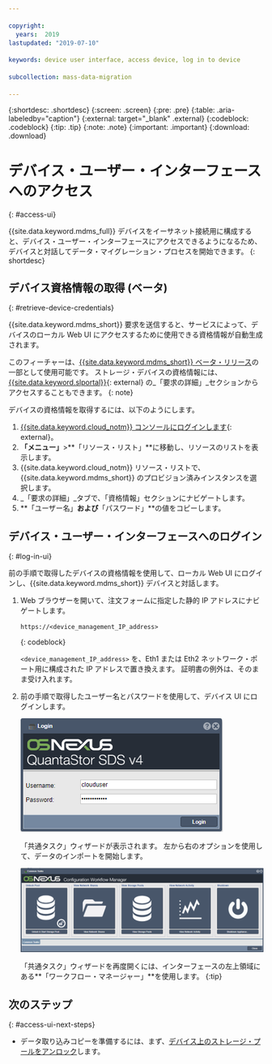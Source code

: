 ```yaml
---

copyright:
  years:  2019
lastupdated: "2019-07-10"

keywords: device user interface, access device, log in to device

subcollection: mass-data-migration

---
```


{:shortdesc: .shortdesc}
{:screen: .screen}
{:pre: .pre}
{:table: .aria-labeledby="caption"}
{:external: target="_blank" .external}
{:codeblock: .codeblock}
{:tip: .tip}
{:note: .note}
{:important: .important}
{:download: .download}

# デバイス・ユーザー・インターフェースへのアクセス
{: #access-ui}

{{site.data.keyword.mdms_full}} デバイスをイーサネット接続用に構成すると、デバイス・ユーザー・インターフェースにアクセスできるようになるため、デバイスと対話してデータ・マイグレーション・プロセスを開始できます。
{: shortdesc}

## デバイス資格情報の取得 (ベータ)
{: #retrieve-device-credentials}

{{site.data.keyword.mdms_short}} 要求を送信すると、サービスによって、デバイスのローカル Web UI にアクセスするために使用できる資格情報が自動生成されます。 

このフィーチャーは、[{{site.data.keyword.mdms_short}} ベータ・リリース](/docs/infrastructure/mass-data-migration?topic=mass-data-migration-beta)の一部として使用可能です。 ストレージ・デバイスの資格情報には、[{{site.data.keyword.slportal}}](https://control.softlayer.com/storage/mdms){: external} の_「要求の詳細」_セクションからアクセスすることもできます。
{: note}

デバイスの資格情報を取得するには、以下のようにします。

1. [{{site.data.keyword.cloud_notm}} コンソールにログインします](https://{DomainName}/){: external}。
2. **「メニュー」**&gt;**「リソース・リスト」**に移動し、リソースのリストを表示します。
3. {{site.data.keyword.cloud_notm}} リソース・リストで、{{site.data.keyword.mdms_short}} のプロビジョン済みインスタンスを選択します。
4. _「要求の詳細」_タブで、「資格情報」セクションにナビゲートします。
5. **「ユーザー名」**および**「パスワード」**の値をコピーします。

## デバイス・ユーザー・インターフェースへのログイン
{: #log-in-ui}

前の手順で取得したデバイスの資格情報を使用して、ローカル Web UI にログインし、{{site.data.keyword.mdms_short}} デバイスと対話します。

1. Web ブラウザーを開いて、注文フォームに指定した静的 IP アドレスにナビゲートします。

   ```
   https://<device_management_IP_address>
   ```
   {: codeblock}

   `<device_management_IP_address>` を、Eth1 または Eth2 ネットワーク・ポート用に構成された IP アドレスで置き換えます。 証明書の例外は、そのまま受け入れます。

2. 前の手順で取得したユーザー名とパスワードを使用して、デバイス UI にログインします。 

   ![ログイン・ページ](images/login.png)
   
   「共通タスク」ウィザードが表示されます。 左から右のオプションを使用して、データのインポートを開始します。

   ![ワークフロー・アイコン](images/workflow.png)

   「共通タスク」ウィザードを再度開くには、インターフェースの左上領域にある**「ワークフロー・マネージャー」**を使用します。
   {:tip}

## 次のステップ
{: #access-ui-next-steps}

- データ取り込みコピーを準備するには、まず、[デバイス上のストレージ・プールをアンロック](/docs/infrastructure/mass-data-migration?topic=mass-data-migration-unlock-storage-pool)します。
